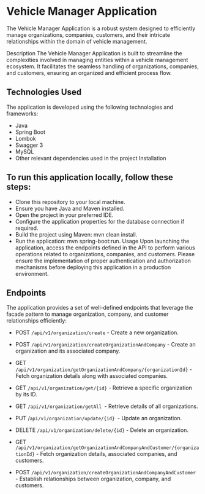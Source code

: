 # ******Vehicle Manager Application******

The Vehicle Manager Application is a robust system designed to efficiently manage organizations, companies, customers, and their intricate relationships within the domain of vehicle management.


Description
The Vehicle Manager Application is built to streamline the complexities involved in managing entities within a vehicle management ecosystem. It facilitates the seamless handling of organizations, companies, and customers, ensuring an organized and efficient process flow.

## Technologies Used

The application is developed using the following technologies and frameworks:

* Java
* Spring Boot
* Lombok
* Swagger 3
* MySQL
* Other relevant dependencies used in the project
Installation

## To run this application locally, follow these steps:

* Clone this repository to your local machine.
* Ensure you have Java and Maven installed.
* Open the project in your preferred IDE.
* Configure the application properties for the database connection if required.
* Build the project using Maven: mvn clean install.
* Run the application: mvn spring-boot:run.
Usage
Upon launching the application, access the endpoints defined in the API to perform various operations related to organizations, companies, and customers. Please ensure the implementation of proper authentication and authorization mechanisms before deploying this application in a production environment.

## Endpoints

The application provides a set of well-defined endpoints that leverage the facade pattern to manage organization, company, and customer relationships efficiently:


* POST `/api/v1/organization/create` - Create a new organization.

* POST `/api/v1/organization/createOrganizationAndCompany` - Create an organization and its associated company.

* GET `/api/v1/organization/getOrganizationAndCompany/{organizationId}` - Fetch organization details along with associated companies.

* GET `/api/v1/organization/get/{id}` - Retrieve a specific organization by its ID.

* GET `/api/v1/organization/getAll `- Retrieve details of all organizations.

* PUT /`api/v1/organization/update/{id} `- Update an organization.

* DELETE `/api/v1/organization/delete/{id}` - Delete an organization.

* GET `/api/v1/organization/getOrganizationAndCompanyAndCustomer/{organizationId}` - Fetch organization details, associated companies, and customers.

* POST `/api/v1/organization/createOrganizationAndCompanyAndCustomer` - Establish relationships between organization, company, and customers.